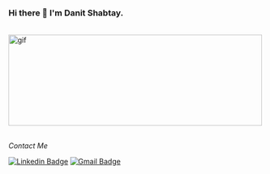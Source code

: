 ### Hi there 👋 I'm Danit Shabtay.
<br />

<div class="container">
  <img src="https://github.com/Danit-Shagan/Danit-shagan/blob/main/Danit-S.gif" height='180' width='500' alt="gif"</img>
</div>
<br />

<p align="left">
  <i> Contact Me </i>
  
   [![Linkedin Badge](https://img.shields.io/badge/-Danitshabtay-blue?style=flat-square&logo=Linkedin&logoColor=white&link=https://www.linkedin.com/in/danit-shabtay-62b671192/)](https://www.linkedin.com/in/danit-shabtay-62b671192/) 
   [![Gmail Badge](https://img.shields.io/badge/-danitshabtay@gmail.com-c14438?style=flat-square&logo=Gmail&logoColor=white&link=mailto:danitshabtay@gmail.com)](mailto:danitshabtay@gmail.com)
   
</p>
